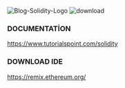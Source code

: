 ![Blog-Solidity-Logo](https://github.com/erent8/Build-Scroll-Bootcamp/assets/86615310/f386e2f4-cf1b-4a7c-bf05-1ced7b077830)
![download](https://github.com/erent8/Build-Scroll-Bootcamp/assets/86615310/157a9870-d78d-4078-a4b7-85aa8c063361)


### DOCUMENTATİON
https://www.tutorialspoint.com/solidity

### DOWNLOAD IDE
https://remix.ethereum.org/






